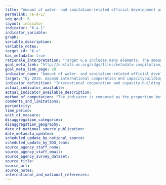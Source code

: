 ```yaml
---
title: "Amount of water- and sanitation-related official development assistance that is part of a government-coordinated spending plan"
permalink: /6-a-1/
sdg_goal: 6
layout: indicator
indicator: "6.a.1"
indicator_variable: 
graph: 
variable_description: 
variable_notes: 
target_id: "6.a"
has_metadata: true
rationale_interpretation: "Target 6.a includes many elements. The amount of water and sanitation-related Official Development Assistance (ODA) is a quantifiable measurement as a proxy for \"international cooperation and capacity development support\" in financial terms, because this data are readily available from the Creditor Reporting System (CRS) of the Organisation for Economic Co-operation and Development (OECD). \nIt is essential to be able to assess ODA in proportion with information about the government coordinated spending plan in proportion of ODA to gain a better understanding of how much countries depend/rely on ODA and highlighting countries total water and sanitation budgets over time."
goal_meta_link: "http://unstats.un.org/sdgs/files/metadata-compilation/Metadata-Goal-6.pdf"
goal_meta_link_page: 28
indicator_name: "Amount of water- and sanitation-related official development assistance that is part of a government-coordinated spending plan"
target: "By 2030, expand international cooperation and capacitybuilding support to developing countries in water- and sanitation-related activities and programmes, including water harvesting, desalination, water efficiency, wastewater treatment, recycling and reuse technologies."
indicator_definition: "International cooperation and capacity-building support implies aid (most of it quantifiable) in the form of grants or loans by external support agencies. The amount of water and sanitation-related Official Development Assistance (ODA) can be used as a proxy for this, captured by the Creditor Reporting System (CRS) of the Organisation for Economic Co-operation and Development (OECD). Realising that the role of ODA in international cooperation is evolving and that a broad range of stakeholders is involved in \"international cooperation and capacity development support\", it is envisaged that this indicator will evolve and will be further qualified during the SDG period. UN-Water is working together with OECD to align the proposed indicator and methodology with OECD work. Official Development Assistance (ODA) is defined as flows of official financing administered with the promotion of the economic development and welfare of developing countries as the main objective, and which are concessional in character with a grant element of at least 25 per cent (using a fixed 10 per cent rate of discount). By convention, ODA flows comprise contributions of donor government agencies, at all levels, to developing countries (\"bilateral ODA\") and to multilateral institutions. ODA receipts comprise disbursements by bilateral donors and multilateral institutions. Lending by export credit agencies'with the pure purpose of export promotion'is excluded (OECD source IMF 2003). A government coordinated spending plan is defined as a financing plan/budget for the water and sanitation sector, clearly assessing the available sources of finance and strategies for financing future needs."
actual_indicator_available: 
actual_indicator_available_description: 
method_of_computation: "The indicator is computed as the proportion between the amount of water and sanitation related Official Development Assistance a government receives, and the total amount budgeted for water and sanitation in a government coordinated spending plan."
comments_and_limitations: 
periodicity: 
time_period: 
unit_of_measure: 
disaggregation_categories: 
disaggregation_geography: 
date_of_national_source_publication: 
date_metadata_updated: 
scheduled_update_by_national_source: 
scheduled_update_by_SDG_team: 
source_agency_staff_name: 
source_agency_staff_email: 
source_agency_survey_dataset: 
source_title: 
source_url: 
source_notes: 
international_and_national_references: 
---
```


